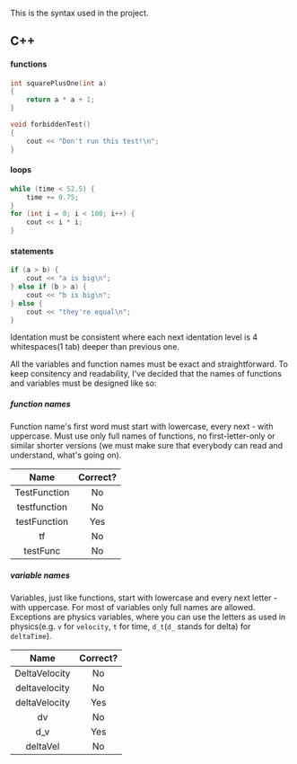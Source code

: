 This is the syntax used in the project.

## C++
#### functions
```c++
int squarePlusOne(int a)
{
	return a * a + 1;
}

void forbiddenTest()
{
	cout << "Don't run this test!\n";
}
```
#### loops
```c++
while (time < 52.5) {
	time += 0.75;
}
for (int i = 0; i < 100; i++) {
	cout << i * i;
}
```
#### statements
```c++
if (a > b) {
	cout << "a is big\n";
} else if (b > a) {
	cout << "b is big\n";
} else {
	cout << "they're equal\n";
}
```

Identation must be consistent where each next identation level is 4 whitespaces(1 tab) deeper than previous one.

All the variables and function names must be exact and straightforward. To keep consitency and readability, I've decided that the names of functions and variables must be designed like so:

##### function names
Function name's first word must start with lowercase, every next - with uppercase. Must use only full names of functions, no first-letter-only or similar shorter versions (we must make sure that everybody can read and understand, what's going on).

| Name         | Correct? |
|:------------:|:--------:|
| TestFunction | No       |
| testfunction | No       |
| testFunction | Yes      |
| tf           | No       |
| testFunc     | No       |

##### variable names
Variables, just like functions, start with lowercase and every next letter - with uppercase. For most of variables only full names are allowed. Exceptions are physics variables, where you can use the letters as used in physics(e.g. `v` for `velocity`, `t` for time, `d_t`(`d_` stands for delta) for `deltaTime`).

| Name          | Correct? |
|:-------------:|:--------:|
| DeltaVelocity | No       |
| deltavelocity | No       |
| deltaVelocity | Yes      |
| dv            | No       |
| d_v           | Yes      |
| deltaVel      | No       |
